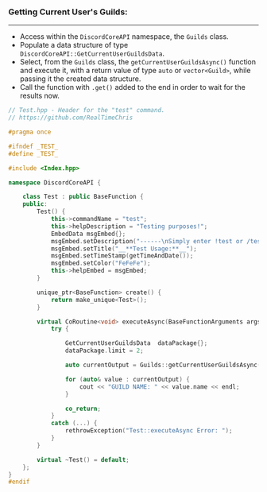 ### **Getting Current User's Guilds:**
---
- Access within the `DiscordCoreAPI` namespace, the `Guilds` class.
- Populate a data structure of type `DiscordCoreAPI::GetCurrentUserGuildsData`.
- Select, from the `Guilds` class, the `getCurrentUserGuildsAsync()` function and execute it, with a return value of type `auto` or `vector<Guild>`, while passing it the created data structure.
- Call the function with `.get()` added to the end in order to wait for the results now.

```cpp
// Test.hpp - Header for the "test" command.
// https://github.com/RealTimeChris

#pragma once

#ifndef _TEST_
#define _TEST_

#include <Index.hpp>

namespace DiscordCoreAPI {

	class Test : public BaseFunction {
	public:
		Test() {
			this->commandName = "test";
			this->helpDescription = "Testing purposes!";
			EmbedData msgEmbed{};
			msgEmbed.setDescription("------\nSimply enter !test or /test!\n------");
			msgEmbed.setTitle("__**Test Usage:**__");
			msgEmbed.setTimeStamp(getTimeAndDate());
			msgEmbed.setColor("FeFeFe");
			this->helpEmbed = msgEmbed;
		}

		unique_ptr<BaseFunction> create() {
			return make_unique<Test>();
		}

		virtual CoRoutine<void> executeAsync(BaseFunctionArguments args) {
			try {

				GetCurrentUserGuildsData  dataPackage{};
				dataPackage.limit = 2;

				auto currentOutput = Guilds::getCurrentUserGuildsAsync(dataPackage).get();

				for (auto& value : currentOutput) {
					cout << "GUILD NAME: " << value.name << endl;
				}

				co_return;
			}
			catch (...) {
				rethrowException("Test::executeAsync Error: ");
			}
		}

		virtual ~Test() = default;
	};
}
#endif

```
